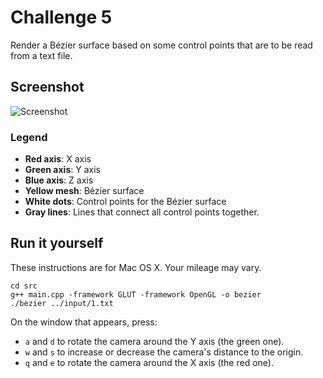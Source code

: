 Challenge 5
===========

Render a Bézier surface based on some control points that are to be read from a text file.

Screenshot
-----------

![Screenshot](https://github.com/andmej/computer_graphics_challenges/blob/master/challenge5/pack/shot.png?raw=true)

### Legend

* **Red axis**: X axis
* **Green axis**: Y axis
* **Blue axis**: Z axis
* **Yellow mesh**: Bézier surface
* **White dots**: Control points for the Bézier surface
* **Gray lines**: Lines that connect all control points together.

Run it yourself
---------------

These instructions are for Mac OS X. Your mileage may vary.

    cd src
    g++ main.cpp -framework GLUT -framework OpenGL -o bezier
    ./bezier ../input/1.txt
    
On the window that appears, press:

* `a` and `d` to rotate the camera around the Y axis (the green one).
* `w` and `s` to increase or decrease the camera's distance to the origin.
* `q` and `e` to rotate the camera around the X axis (the red one).
